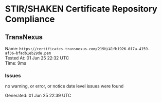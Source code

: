 # STIR/SHAKEN Certificate Repository Compliance

## TransNexus

Name: `https://certificates.transnexus.com/219H/41fb1926-017a-4159-af36-bfadb1eb29de.pem`\
Tested At: 01 Jun 25 22:32 UTC\
Time: 9ms

### Issues

no warning, or error, or notice date level issues were found

Generated: 01 Jun 25 22:39 UTC